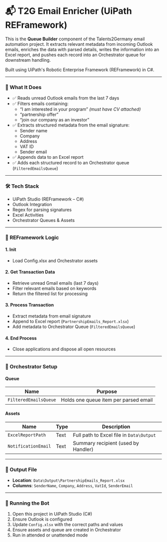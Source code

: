 # 📬 T2G Email Enricher (UiPath REFramework)

This is the **Queue Builder** component of the Talents2Germany email automation project. It extracts relevant metadata from incoming Outlook emails, enriches the data with parsed details, writes the information into an Excel report, and pushes each record into an Orchestrator queue for downstream handling.

Built using UiPath's Robotic Enterprise Framework (REFramework) in C#.

---

### 📌 What It Does

- ✅ Reads unread Outlook emails from the last 7 days
- ✅ Filters emails containing:
  - “I am interested in your program” *(must have CV attached)*
  - “partnership offer”
  - “join our company as an investor”
- ✅ Extracts structured metadata from the email signature:
  - Sender name
  - Company
  - Address
  - VAT ID
  - Sender email
- ✅ Appends data to an Excel report
- ✅ Adds each structured record to an Orchestrator queue (`FilteredEmailsQueue`)

---

### 🛠 Tech Stack

- UiPath Studio (REFramework – C#)
- Outlook Integration
- Regex for parsing signatures
- Excel Activities
- Orchestrator Queues & Assets

---

### 🔄 REFramework Logic

#### 1. **Init**
- Load Config.xlsx and Orchestrator assets

#### 2. **Get Transaction Data**
- Retrieve unread Gmail emails (last 7 days)
- Filter relevant emails based on keywords
- Return the filtered list for processing

#### 3. **Process Transaction**
- Extract metadata from email signature
- Append to Excel report (`PartnershipEmails_Report.xlsx`)
- Add metadata to Orchestrator Queue (`FilteredEmailsQueue`)

#### 4. **End Process**
- Close applications and dispose all open resources

---

### 📂 Orchestrator Setup

#### Queue
| Name               | Purpose                                |
|--------------------|----------------------------------------|
| `FilteredEmailsQueue` | Holds one queue item per parsed email |

#### Assets
| Name              | Type | Description                                  |
|-------------------|------|----------------------------------------------|
| `ExcelReportPath` | Text | Full path to Excel file in `Data\Output`     |
| `NotificationEmail` | Text | Summary recipient (used by Handler)         |

---

### 🧾 Output File

- **Location**: `Data\Output\PartnershipEmails_Report.xlsx`
- **Columns**: `SenderName`, `Company`, `Address`, `VatId`, `SenderEmail`

---

### 📁 Running the Bot

1. Open this project in UiPath Studio (C#)
2. Ensure Outlook is configured
3. Update `Config.xlsx` with the correct paths and values
4. Ensure assets and queue are created in Orchestrator
5. Run in attended or unattended mode
